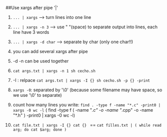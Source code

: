 ##Use xargs after pipe '|'
1. `... | xargs` --> turn lines into one line
2. `... | xargs -n 3` --> use " "(space) to separate output into lines, each line have 3 words
3. `... | xargs -d char` --> separate by char (only one char!!)
4. you can add several xargs after pipe
5. -d -n can be used together
6. `cat args.txt | xargs -n 1 sh cecho.sh`

7. -I : relpace `cat args.txt | xargs -I {} sh cecho.sh -p {} -print`
8. `xargs -0`: separated by '\0' (because some filename may have space, so we use '\0' to separate)
9. count how many lines you write: `find . -type f -name "*.c" -print0 | xargs -0 wc -l`
( find -type f \( -name "*.c" -o -name "*.cpp" -o -name "*.h" \) -print0 | xargs -0 wc -l)
10. `cat file.txt | xargs -I {} cat {} ` == `cat filles.txt | ( while read arg; do cat $arg; done )`